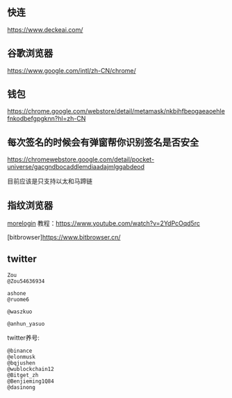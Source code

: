 ## 快连
https://www.deckeai.com/

## 谷歌浏览器
https://www.google.com/intl/zh-CN/chrome/

## 钱包
https://chrome.google.com/webstore/detail/metamask/nkbihfbeogaeaoehlefnkodbefgpgknn?hl=zh-CN

## 每次签名的时候会有弹窗帮你识别签名是否安全
https://chromewebstore.google.com/detail/pocket-universe/gacgndbocaddlemdiaadajmlggabdeod

目前应该是只支持以太和马蹄链

## 指纹浏览器
[morelogin](https://blog.browserscan.net/)
教程：https://www.youtube.com/watch?v=2YdPcOqd5rc

[bitbrowser]https://www.bitbrowser.cn/

## twitter
```
Zou
@Zou54636934

ashone
@ruome6

@waszkuo

@anhun_yasuo
```

twitter养号:
```
@binance
@elonmusk
@bqjushen
@wublockchain12
@Bitget_zh
@Benjieming1Q84
@dasinong
```